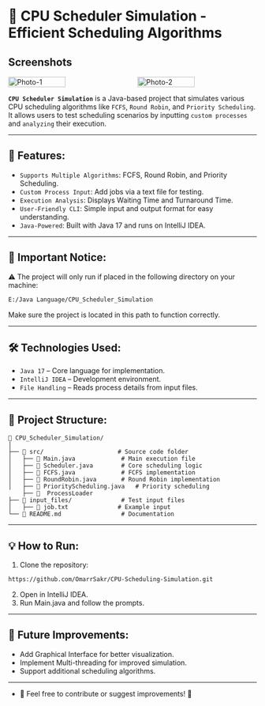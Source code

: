 # 🚀 CPU Scheduler Simulation - Efficient Scheduling Algorithms

## Screenshots

<div style="display: flex; justify-content: space-between;">
    <img src="https://github.com/user-attachments/assets/aaf24754-dcc5-4561-9155-e92b3e464943" alt="Photo-1"  style="width: 48%; margin-right: 1%;">
    <img src="https://github.com/user-attachments/assets/0bf4dc5a-fa6a-4055-8e38-e9c3a25d80f4" alt="Photo-2"  style="width: 48%;">
</div>

**`CPU Scheduler Simulation`** is a Java-based project that simulates various CPU scheduling algorithms like `FCFS`, `Round Robin`, and `Priority Scheduling`.
It allows users to test scheduling scenarios by inputting `custom processes` and `analyzing` their execution.

---
## 🚀 Features:

- `Supports Multiple Algorithms`: FCFS, Round Robin, and Priority Scheduling.
- `Custom Process Input`: Add jobs via a text file for testing.
- `Execution Analysis`: Displays Waiting Time and Turnaround Time.
- `User-Friendly CLI`: Simple input and output format for easy understanding.
- `Java-Powered`: Built with Java 17 and runs on IntelliJ IDEA.

---
## 📌 Important Notice:
⚠️ The project will only run if placed in the following directory on your machine:
```bash
E:/Java Language/CPU_Scheduler_Simulation
```
Make sure the project is located in this path to function correctly.

---
## 🛠 Technologies Used:
- `Java 17` – Core language for implementation.
- `IntelliJ IDEA` – Development environment.
- `File Handling` – Reads process details from input files.

---
## 📂 Project Structure:

```
📂 CPU_Scheduler_Simulation/
│  
├── 📁 src/                     # Source code folder
│   ├── 📄 Main.java             # Main execution file
│   ├── 📄 Scheduler.java        # Core scheduling logic
│   ├── 📄 FCFS.java             # FCFS implementation
│   ├── 📄 RoundRobin.java       # Round Robin implementation
│   ├── 📄 PriorityScheduling.java   # Priority scheduling
    ├── 📄  ProcessLoader    
├── 📂 input_files/              # Test input files
│   ├── 📄 job.txt              # Example input
└── 📄 README.md                 # Documentation

```
---

## 💡 How to Run:
1. Clone the repository:
```bash
https://github.com/OmarrSakr/CPU-Scheduling-Simulation.git
```
2. Open in IntelliJ IDEA.
3. Run Main.java and follow the prompts.

---
## 📌 Future Improvements:
- Add Graphical Interface for better visualization.
- Implement Multi-threading for improved simulation.
- Support additional scheduling algorithms.
---

- 📩 Feel free to contribute or suggest improvements! 🚀

